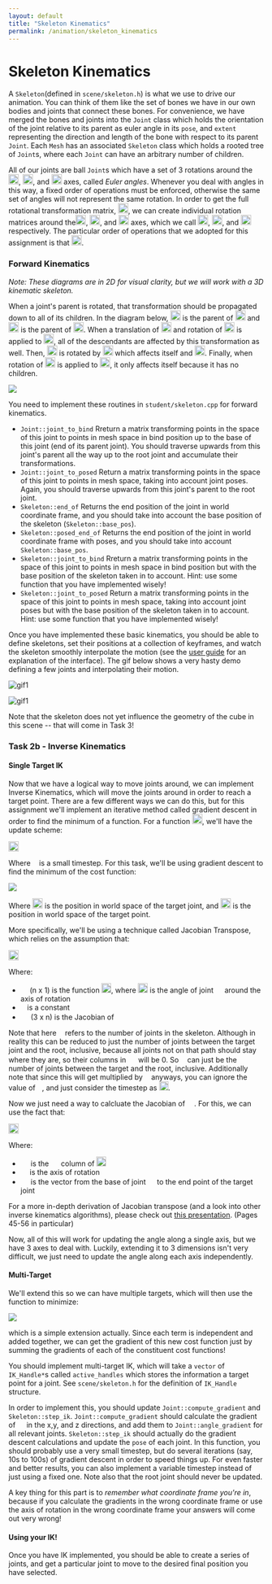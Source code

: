 ```yaml
---
layout: default
title: "Skeleton Kinematics"
permalink: /animation/skeleton_kinematics
---
```


# Skeleton Kinematics

A `Skeleton`(defined in `scene/skeleton.h`) is what we use to drive our animation. You can think of them like the set of bones we have in our own bodies and joints that connect these bones. For convenience, we have merged the bones and joints into the `Joint` class which holds the orientation of the joint relative to its parent as euler angle in its `pose`, and `extent` representing the direction and length of the bone with respect to its parent `Joint`. Each `Mesh` has an associated `Skeleton` class which holds a rooted tree of `Joint`s, where each `Joint` can have an arbitrary number of children.

All of our joints are ball `Joint`s which have a set of 3 rotations around the <img src="task2_media/0027.png" height="20">, <img src="task2_media/0028.png" height="20">, and <img src="task2_media/0029.png" height="20"> axes, called _Euler angles_. Whenever you deal with angles in this way, a fixed order of operations must be enforced, otherwise the same set of angles will not represent the same rotation. In order to get the full rotational transformation matrix, <img src="task2_media/0030.png" height="20">, we can create individual rotation matrices around the<img src="task2_media/0031.png" height="20">, <img src="task2_media/0032.png" height="20">, and <img src="task2_media/0033.png" height="20"> axes, which we call <img src="task2_media/0034.png" height="20">, <img src="task2_media/0035.png" height="20">, and <img src="task2_media/0036.png" height="20"> respectively. The particular order of operations that we adopted for this assignment is that <img src="task2_media/0037.png" height="20">.

### Forward Kinematics

_Note: These diagrams are in 2D for visual clarity, but we will work with a 3D kinematic skeleton._

When a joint's parent is rotated, that transformation should be propagated down to all of its children. In the diagram below, <img src="task2_media/0038.png" height="20"> is the parent of <img src="task2_media/0039.png" height="20"> and <img src="task2_media/0040.png" height="20"> is the parent of <img src="task2_media/0041.png" height="20">. When a translation of <img src="task2_media/0042.png" height="20"> and rotation of <img src="task2_media/0043.png" height="20"> is applied to <img src="task2_media/0044.png" height="20">, all of the descendants are affected by this transformation as well. Then, <img src="task2_media/0045.png" height="20"> is rotated by <img src="task2_media/0046.png" height="20"> which affects itself and <img src="task2_media/0047.png" height="20">. Finally, when rotation of <img src="task2_media/0048.png" height="20"> is applied to <img src="task2_media/0049.png" height="20">, it only affects itself because it has no children.

<img src="task2_media/forward_kinematic_diagram.jpg">

You need to implement these routines in `student/skeleton.cpp` for forward kinematics.

*   `Joint::joint_to_bind` 
    Rreturn a matrix transforming points in the space of this joint
    to points in mesh space in bind position  up to the base of this joint (end of its parent joint). You should traverse upwards from this joint's parent all the way up to the root joint and accumulate their transformations. 
*   `Joint::joint_to_posed`
    Return a matrix transforming points in the space of this joint to points in mesh space, taking into account joint poses. Again, you should traverse upwards from this joint's parent to the root joint.
*   `Skeleton::end_of`
    Returns the end position of the joint in world coordinate frame, and you should take into account the base position of the skeleton (`Skeleton::base_pos`).
*   `Skeleton::posed_end_of`
    Returns the end position of the joint in world coordinate frame with poses, and you should take into account `Skeleton::base_pos`.
*   `Skeleton::joint_to_bind` 
    Rreturn a matrix transforming points in the space of this joint
    to points in mesh space in bind position but with the base position of the skeleton taken in to account. Hint: use some function that you have implemented wisely!
*   `Skeleton::joint_to_posed`
    Return a matrix transforming points in the space of this joint to points in mesh space, taking into account joint poses but with the base position of the skeleton taken in to account. Hint: use some function that you have implemented wisely!

Once you have implemented these basic kinematics, you should be able to define skeletons, set their positions at a collection of keyframes, and watch the skeleton smoothly interpolate the motion (see the [user guide](../guide/animate.md) for an explanation of the interface). The gif below shows a very hasty demo defining a few joints and interpolating their motion.

![gif1](task2_media/gif1.gif)

![gif1](task2_media/gif2.gif)

Note that the skeleton does not yet influence the geometry of the cube in this scene -- that will come in Task 3!


### Task 2b - Inverse Kinematics

#### Single Target IK

Now that we have a logical way to move joints around, we can implement Inverse Kinematics, which will move the joints around in order to reach a target point. There are a few different ways we can do this, but for this assignment we'll implement an iterative method called gradient descent in order to find the minimum of a function. For a function <img src="task2_media/0050.png" height="20">, we'll have the update scheme:

<img src="task2_media/0051.png" height="20">

Where <img src="task2_media/0052.png" height="9"> is a small timestep. For this task, we'll be using gradient descent to find the minimum of the cost function:

<img src="task2_media/0053.png">

Where <img src="task2_media/0054.png" height="20"> is the position in world space of the target joint, and <img src="task2_media/0055.png" height="20"> is the position in world space of the target point.

More specifically, we'll be using a technique called Jacobian Transpose, which relies on the assumption that:

<img src="task2_media/0056.png" height="20">

Where:

*   <img src="task2_media/0057.png" height="14"> (n x 1) is the function <img src="task2_media/0058.png" height="19">, where <img src="task2_media/0059.png" height="19"> is the angle of joint <img src="task2_media/0060.png" height="14"> around the axis of rotation
*   <img src="task2_media/0061.png" height="9"> is a constant
*   <img src="task2_media/0062.png" height="16"> (3 x n) is the Jacobian of <img src="task2_media/0063.png" height="14">

Note that here <img src="task2_media/0064.png" height="9"> refers to the number of joints in the skeleton. Although in reality this can be reduced to just the number of joints between the target joint and the root, inclusive, because all joints not on that path should stay where they are, so their columns in <img src="task2_media/0065.png" height="16"> will be 0\. So <img src="task2_media/0066.png" height="9"> can just be the number of joints between the target and the root, inclusive. Additionally note that since this will get multiplied by <img src="task2_media/0067.png" height="9"> anyways, you can ignore the value of <img src="task2_media/0068.png" height="9">, and just consider the timestep as <img src="task2_media/0069.png" height="18">.

Now we just need a way to calcluate the Jacobian of <img src="task2_media/0070.png" height="14">. For this, we can use the fact that:

<img src="task2_media/0071.png" height="20">

Where:

*   <img src="task2_media/0072.png" height="16"> is the <img src="task2_media/0073.png" height="16"> column of <img src="task2_media/0074.png" height="19">
*   <img src="task2_media/0075.png" height="14"> is the axis of rotation
*   <img src="task2_media/0076.png" height="16"> is the vector from the base of joint <img src="task2_media/0077.png" height="14"> to the end point of the target joint

For a more in-depth derivation of Jacobian transpose (and a look into other inverse kinematics algorithms), please check out [this presentation](https://web.archive.org/web/20190501035728/https://autorob.org/lectures/autorob_11_ik_jacobian.pdf). (Pages 45-56 in particular)

Now, all of this will work for updating the angle along a single axis, but we have 3 axes to deal with. Luckily, extending it to 3 dimensions isn't very difficult, we just need to update the angle along each axis independently.

#### Multi-Target

We'll extend this so we can have multiple targets, which will then use the function to minimize:

<img src="task2_media/0078.png">

which is a simple extension actually. Since each term is independent and added together, we can get the gradient of this new cost function just by summing the gradients of each of the constituent cost functions!

You should implement multi-target IK, which will take a `vector` of `IK_Handle*`s called `active_handles` which stores the information a target point for a joint. See `scene/skeleton.h` for the definition of `IK_Handle` structure.

In order to implement this, you should update `Joint::compute_gradient` and `Skeleton::step_ik`. `Joint::compute_gradient` should calculate the gradient of <img src="task2_media/0079.png" height="14"> in the x,y, and z directions, and add them to `Joint::angle_gradient` for all relevant joints. `Skeleton::step_ik` should actually do the gradient descent calculations and update the `pose` of each joint. In this function, you should probably use a very small timestep, but do several iterations (say, 10s to 100s) of gradient descent in order to speed things up. For even faster and better results, you can also implement a variable timestep instead of just using a fixed one. Note also that the root joint should never be updated.

A key thing for this part is to _remember what coordinate frame you're in_, because if you calculate the gradients in the wrong coordinate frame or use the axis of rotation in the wrong coordinate frame your answers will come out very wrong!

#### Using your IK!
Once you have IK implemented, you should be able to create a series of joints, and get a particular joint to move to the desired final position you have selected.


